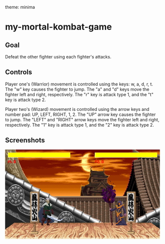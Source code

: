 theme: minima

# my-mortal-kombat-game

## Goal

Defeat the other fighter using each fighter's attacks. 

## Controls 

Player one's (Warrior) movement is controlled using the keys: w, a, d, r, t. The "w" key causes the fighter to jump. The "a" and "d" keys move the fighter left and right, respectively. The "r" key is attack type 1, and the "t" key is attack type 2. 

Player two's (Wizard) movement is controlled using the arrow keys and number pad: UP, LEFT, RIGHT, 1, 2. The "UP" arrow key causes the fighter to jump. The "LEFT" and "RIGHT" arrow keys move the fighter left and right, respectively. The "1" key is attack type 1, and the "2" key is attack type 2. 

## Screenshots

![Play screen](https://raw.githubusercontent.com/ImGabeDelgado/my-mortal-kombat-game/main/PygamePic.png)
